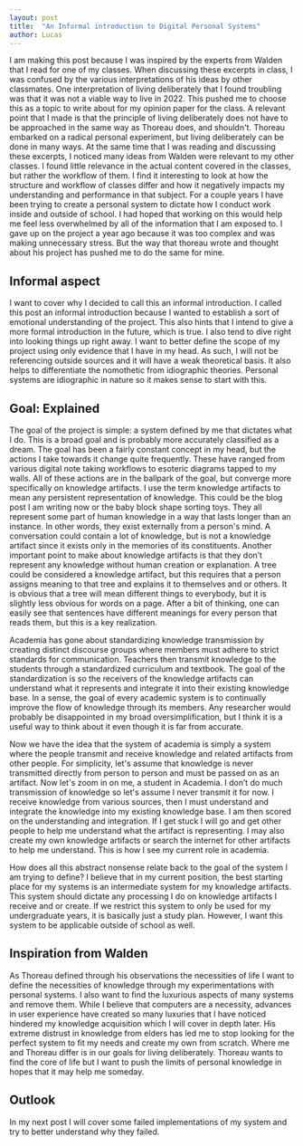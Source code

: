 ```yaml
---
layout: post
title:  "An Informal introduction to Digital Personal Systems"
author: Lucas
---
```

I am making this post because I was inspired by the experts from Walden that I read for one of my classes. When discussing these excerpts in class, I was confused by the various interpretations of his ideas by other classmates. One interpretation of living deliberately that I found troubling was that it was not a viable way to live in 2022. This pushed me to choose this as a topic to write about for my opinion paper for the class. A relevant point that I made is that the principle of living deliberately does not have to be approached in the same way as Thoreau does, and shouldn't. Thoreau embarked on a radical personal experiment, but living deliberately can be done in many ways. At the same time that I was reading and discussing these excerpts, I noticed many ideas from Walden were relevant to my other classes. I found little relevance in the actual content covered in the classes, but rather the workflow of them. I find it interesting to look at how the structure and workflow of classes differ and how it negatively impacts my understanding and performance in that subject. For a couple years I have been trying to create a personal system to dictate how I conduct work inside and outside of school. I had hoped that working on this would help me feel less overwhelmed by all of the information that I am exposed to. I gave up on the project a year ago because it was too complex and was making unnecessary stress. But the way that thoreau wrote and thought about his project has pushed me to do the same for mine. 
## Informal aspect
I want to cover why I decided to call this an informal introduction. I called this post an informal introduction because I wanted to establish a sort of emotional understanding of the project. This also hints that I intend to give a more formal introduction in the future, which is true. I also tend to dive right into looking things up right away. I want to better define the scope of my project using only evidence that I have in my head. As such, I will not be referencing outside sources and it will have a weak theoretical basis. It also helps to differentiate the nomothetic from idiographic theories. Personal systems are idiographic in nature so it makes sense to start with this. 
## Goal: Explained
The goal of the project is simple: a system defined by me that dictates what I do. This is a broad goal and is probably more accurately classified as a dream. The goal has been a fairly constant concept in my head, but the actions I take towards it change quite frequently. These have ranged from various digital note taking workflows to esoteric diagrams tapped to my walls. All of these actions are in the ballpark of the goal, but converge more specifically on knowledge artifacts. 
I use the term knowledge artifacts to mean any persistent representation of knowledge. This could be the blog post I am writing now or the baby block shape sorting toys. They all represent some part of human knowledge in a way that lasts longer than an instance. In other words, they exist externally from a person's mind. A conversation could contain a lot of knowledge, but is not a knowledge artifact since it exists only in the memories of its constituents. Another important point to make about knowledge artifacts is that they don’t represent any knowledge without human creation or explanation. A tree could be considered a knowledge artifact, but this requires that a person assigns meaning to that tree and explains it to themselves and or others. It is obvious that a tree will mean different things to everybody, but it is slightly less obvious for words on a page. After a bit of thinking, one can easily see that sentences have different meanings for every person that reads them, but this is a key realization.

Academia has gone about standardizing knowledge transmission by creating distinct discourse groups where members must adhere to strict standards for communication. Teachers then transmit knowledge to the students through a standardized curriculum and textbook. The goal of the standardization is so the receivers of the knowledge artifacts can understand what it represents and integrate it into their existing knowledge base. In a sense, the goal of every academic system is to continually improve the flow of knowledge through its members. Any researcher would probably be disappointed in my broad oversimplification, but I think it is a useful way to think about it even though it is far from accurate. 

Now we have the idea that the system of academia is simply a system where the people transmit and receive knowledge and related artifacts from other people. For simplicity, let's assume that knowledge is never transmitted directly from person to person and must be passed on as an artifact. Now let's zoom in on me, a student in Academia. I don’t do much transmission of knowledge so let's assume I never transmit it for now. I receive knowledge from various sources, then I must understand and integrate the knowledge into my existing knowledge base. I am then scored on the understanding and integration. If I get stuck I will go and get other people to help me understand what the artifact is representing. I may also create my own knowledge artifacts or search the internet for other artifacts to help me understand. This is how I see my current role in academia. 

How does all this abstract nonsense relate back to the goal of the system I am trying to define? I believe that in my current position, the best starting place for my systems is an intermediate system for my knowledge artifacts. This system should dictate any processing I do on knowledge artifacts I receive and or create. If we restrict this system to only be used for my undergraduate years, it is basically just a study plan. However, I want this system to be applicable outside of school as well. 
## Inspiration from Walden
As Thoreau defined through his observations the necessities of life I want to define the necessities of knowledge through my experimentations with personal systems. I also want to find the luxurious aspects of many systems and remove them. While I believe that computers are a necessity, advances in user experience have created so many luxuries that I have noticed hindered my knowledge acquisition which I will cover in depth later. His extreme distrust in knowledge from elders has led me to stop looking for the perfect system to fit my needs and create my own from scratch. Where me and Thoreau differ is in our goals for living deliberately. Thoreau wants to find the core of life but I want to push the limits of personal knowledge in hopes that it may help me someday. 

## Outlook
In my next post I will cover some failed implementations of my system and try to better understand why they failed.
